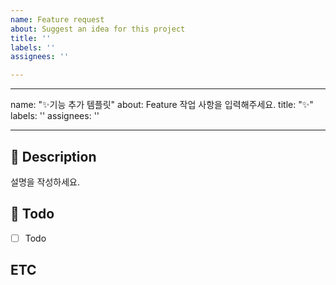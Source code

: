```yaml
---
name: Feature request
about: Suggest an idea for this project
title: ''
labels: ''
assignees: ''

---
```


---
name: "✨기능 추가 템플릿"
about: Feature 작업 사항을 입력해주세요.
title: "✨"
labels: ''
assignees: ''

---

## 💬 Description
설명을 작성하세요.

## 📝 Todo
- [ ] Todo

## ETC
